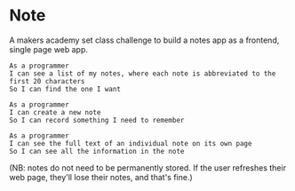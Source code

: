 # Note

A makers academy set class challenge  to build a notes app as a frontend, single page web app.

```
As a programmer
I can see a list of my notes, where each note is abbreviated to the first 20 characters
So I can find the one I want
```
```
As a programmer
I can create a new note
So I can record something I need to remember
```
```
As a programmer
I can see the full text of an individual note on its own page
So I can see all the information in the note
```

(NB: notes do not need to be permanently stored. If the user refreshes their web page, they'll lose their notes, and that's fine.)
